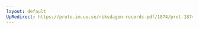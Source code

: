 ```yaml
---
layout: default
UpRedirect: https://pruto.im.uu.se/riksdagen-records-pdf/1874/prot-1874--fk--207/prot-1874--fk--207_002.pdf
---
```

